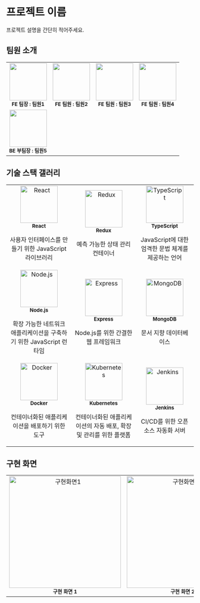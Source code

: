 # 프로젝트 이름

프로젝트 설명을 간단히 적어주세요.

## 팀원 소개

<table>
  <tbody>
    <tr>
      <td align="center">
        <img src="팀원1_이미지_URL" width="100px;" alt=""/><br />
        <sub><b>FE 팀장 : 팀원1</b></sub>
      </td>
      <td align="center">
        <img src="팀원2_이미지_URL" width="100px;" alt=""/><br />
        <sub><b>FE 팀원 : 팀원2</b></sub>
      </td>
      <td align="center">
        <img src="팀원3_이미지_URL" width="100px;" alt=""/><br />
        <sub><b>FE 팀원 : 팀원3</b></sub>
      </td>
      <td align="center">
        <img src="팀원4_이미지_URL" width="100px;" alt=""/><br />
        <sub><b>FE 팀원 : 팀원4</b></sub>
      </td>
    </tr>
    <tr>
      <td align="center">
        <img src="팀원5_이미지_URL" width="100px;" alt=""/><br />
        <sub><b>BE 부팀장 : 팀원5</b></sub>
      </td>
  </tbody>
</table>

## 기술 스택 갤러리

<table>
  <tbody>
    <tr>
      <td align="center">
        <img src="https://img.shields.io/badge/React-20232A?style=for-the-badge&logo=react&logoColor=61DAFB" width="100px;" alt="React"/><br />
        <sub><b>React</b></sub>
        <p>사용자 인터페이스를 만들기 위한 JavaScript 라이브러리</p>
      </td>
      <td align="center">
        <img src="https://img.shields.io/badge/Redux-764ABC?style=for-the-badge&logo=redux&logoColor=white" width="100px;" alt="Redux"/><br />
        <sub><b>Redux</b></sub>
        <p>예측 가능한 상태 관리 컨테이너</p>
      </td>
      <td align="center">
        <img src="https://img.shields.io/badge/TypeScript-3178C6?style=for-the-badge&logo=typescript&logoColor=white" width="100px;" alt="TypeScript"/><br />
        <sub><b>TypeScript</b></sub>
        <p>JavaScript에 대한 엄격한 문법 체계를 제공하는 언어</p>
      </td>
    </tr>
    <tr>
      <td align="center">
        <img src="https://img.shields.io/badge/Node.js-339933?style=for-the-badge&logo=nodedotjs&logoColor=white" width="100px;" alt="Node.js"/><br />
        <sub><b>Node.js</b></sub>
        <p>확장 가능한 네트워크 애플리케이션을 구축하기 위한 JavaScript 런타임</p>
      </td>
      <td align="center">
        <img src="https://img.shields.io/badge/Express-000000?style=for-the-badge&logo=express&logoColor=white" width="100px;" alt="Express"/><br />
        <sub><b>Express</b></sub>
        <p>Node.js를 위한 간결한 웹 프레임워크</p>
      </td>
      <td align="center">
        <img src="https://img.shields.io/badge/MongoDB-47A248?style=for-the-badge&logo=mongodb&logoColor=white" width="100px;" alt="MongoDB"/><br />
        <sub><b>MongoDB</b></sub>
        <p>문서 지향 데이터베이스</p>
      </td>
    </tr>
    <tr>
      <td align="center">
        <img src="https://img.shields.io/badge/Docker-2496ED?style=for-the-badge&logo=docker&logoColor=white" width="100px;" alt="Docker"/><br />
        <sub><b>Docker</b></sub>
        <p>컨테이너화된 애플리케이션을 배포하기 위한 도구</p>
      </td>
      <td align="center">
        <img src="https://img.shields.io/badge/Kubernetes-326CE5?style=for-the-badge&logo=kubernetes&logoColor=white" width="100px;" alt="Kubernetes"/><br />
        <sub><b>Kubernetes</b></sub>
        <p>컨테이너화된 애플리케이션의 자동 배포, 확장 및 관리를 위한 플랫폼</p>
      </td>
      <td align="center">
        <img src="https://img.shields.io/badge/Jenkins-D24939?style=for-the-badge&logo=jenkins&logoColor=white" width="100px;" alt="Jenkins"/><br />
        <sub><b>Jenkins</b></sub>
        <p>CI/CD를 위한 오픈 소스 자동화 서버</p>
      </td>
    </tr>
  </tbody>
</table>



## 구현 화면

<table>
  <tbody>
    <tr>
      <td align="center">
        <img src="구현화면1_이미지_URL" width="300px;" alt="구현화면1"/><br />
        <sub><b>구현 화면 1</b></sub>
      </td>
      <td align="center">
        <img src="구현화면2_이미지_URL" width="300px;" alt="구현화면2"/><br />
        <sub><b>구현 화면 2</b></sub>
      </td>
    </tr>
  </tbody>
</table>



